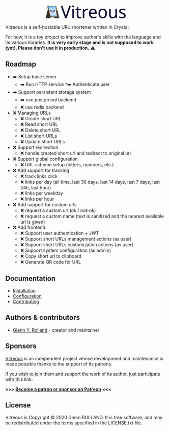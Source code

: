 
# <img src="doc/logo.svg" width="50%" style="display: block; margin: 0 auto;" alt="Vitreous" />

Vitreous is a self-hostable URL shortener written in Crystal. 

For now, It is a toy project to improve author's skills with the language and its various libraries. **It is very early stage and is not supposed to work (yet). Please don't use it in production.** :warning:

## Roadmap

* :arrow_right: Setup base server
  * :arrow_right: Run HTTP service
  *:arrow_right: Authenticate user
* :arrow_right: Support persistent storage system
  * :arrow_right: use postgresql backend
  * :x: use redis backend
* :x: Managing URLs
  * :x: Create short URL
  * :x: Read short URL
  * :x: Delete short URL
  * :x: List short URLs
  * :x: Update short URLs
* :x: Support redirection
  * :x: handle created short url and redirect to original url
* :x: Support global configuration
  * :x: URL scheme setup (letters, numbers, etc.)
* :x: Add support for tracking
  * :x: track links click
  * :x: links per day (all time, last 30 days, last 14 days, last 7 days, last 24h, last hour)
  * :x: links per weekday
  * :x: links per hour
* :x: Add support for custom urls
  * :x: request a custom url (ok / not-ok)
  * :x: request a custom name (text is sanitized and the nearest available url is given)
* :x: Add frontend
  * :x: Support user authentication + JWT
  * :x: Support short URLs management actions (as user)
  * :x: Support short URLs customization actions (as user)
  * :x: Support system configuration (as admin)
  * :x: Copy short url to clipboard
  * :x: Generate QR code for URL

## Documentation

* [Installation](doc/installing.md)
* [Configuration](doc/configuration.md)
* [Contributing](doc/contributing.md)

## Authors & contributors

* [Glenn Y. Rolland](https://github.com/glenux) - creator and maintainer

## Sponsors

[Vitreous](https://github.com/glenux/vitreous) is an independent project whose development and maintenance is made possible thanks to the support of its patrons.

If you wish to join them and support the work of its author, just participate with this link:

**>>> [Become a patron or sponsor on Patreon](https://www.patreon.com/glenux) <<<**

## License

Vitreous is Copyright © 2020 Glenn ROLLAND. It is free software, and may be redistributed under the terms specified in the LICENSE.txt file.
